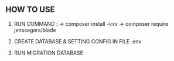 ## HOW TO USE ##

1. RUN COMMAND : 
    -> composer install -vvv
    -> composer require jenssegers/blade

2. CREATE DATABASE & SETTING CONFIG IN FILE .env
3. RUN MIGRATION DATABASE